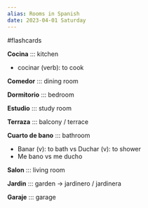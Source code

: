 ```yaml
---
alias: Rooms in Spanish
date: 2023-04-01 Saturday
---
```


#flashcards 

**Cocina** ::: kitchen 
- cocinar (verb): to cook

**Comedor** ::: dining room
 
**Dormitorio** ::: bedroom

**Estudio** ::: study room

**Terraza** ::: balcony / terrace

**Cuarto de bano** ::: bathroom
- Banar (v): to bath vs Duchar (v): to shower
- Me bano vs me ducho

**Salon** ::: living room

**Jardin** ::: garden -> jardinero / jardinera

**Garaje** ::: garage
